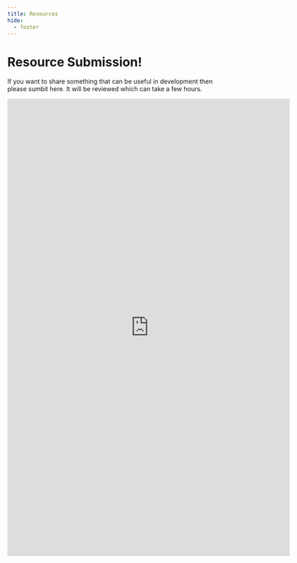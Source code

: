 ```yaml
---
title: Resources
hide:
  - footer
---
```


# Resource Submission!
If you want to share something that can be useful in development then please sumbit here. It will be reviewed which can take a few hours.

<iframe src="https://docs.google.com/forms/d/e/1FAIpQLSfKlk5SaDFwDJa1JBwc1Tm2Kn7TPChgMa4OuQfxQ_8uIP1hKA/viewform?embedded=true" width="640" height="1036" frameborder="0" marginheight="0" marginwidth="0">Loading…</iframe>
